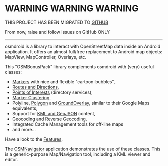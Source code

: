 # WARNING WARNING WARNING #

THIS PROJECT HAS BEEN MIGRATED TO <a href='https://github.com/MKergall/osmbonuspack'>GITHUB</a>

From now, raise and follow Issues on GitHub ONLY

---

osmdroid is a library to interact with OpenStreetMap data inside an Android application. It offers an almost full/free replacement to Android map objects: MapView, MapController, Overlays, etc.

This "OSMBonusPack" library complements osmdroid with (very) useful classes:
  * [Markers](Tutorial_0.md) with nice and flexible "cartoon-bubbles",
  * [Routes and Directions](Tutorial_1.md),
  * [Points of Interests](Tutorial_2.md) (directory services),
  * [Marker Clustering](Tutorial_3.md),
  * Polyline, [Polygon](Tutorial_5.md) and [GroundOverlay](Tutorial_5.md), similar to their Google Maps equivalents,
  * Support for [KML and GeoJSON](Tutorial_4.md) content,
  * Geocoding and Reverse Geocoding,
  * Integrated Cache Management tools for off-line maps
  * and more...

Have a look to the [Features](Features.md).

The [OSMNavigator](OSMNavigator.md) application demonstrates the use of these classes. This is a generic-purpose Map/Navigation tool, including a KML viewer and editor.

